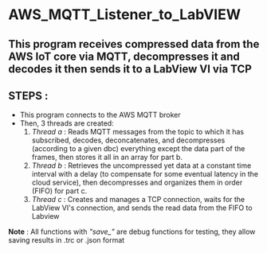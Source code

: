 # AWS_MQTT_Listener_to_LabVIEW
This program receives compressed data from the AWS IoT core via MQTT, decompresses it and decodes it then sends it to a LabView VI via TCP
---
## STEPS : 
- This program connects to the AWS MQTT broker 
- Then, 3 threads are created:
  1. *Thread a* : Reads MQTT messages from the topic to which it has subscribed, decodes, deconcatenates, and decompresses (according to a given dbc) everything except the data part of the frames, then stores it all in an array for part b.
  2. *Thread b* : Retrieves the uncompressed yet data at a constant time interval with a delay (to compensate for some eventual latency in the cloud service), then decompresses and organizes them in order (FIFO) for part c.
  3. *Thread c* : Creates and manages a TCP connection, waits for the LabView VI's connection, and sends the read data from the FIFO to Labview

**Note** : All functions with *"save_"* are debug functions for testing, they allow saving results in .trc or .json format
